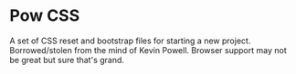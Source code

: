 # Pow CSS
A set of CSS reset and bootstrap files for starting a new project. Borrowed/stolen from the mind of Kevin Powell. Browser support may not be great but sure that's grand.